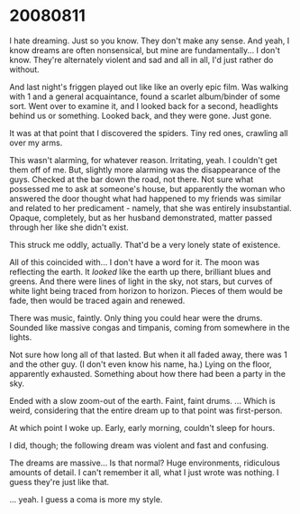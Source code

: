 # 20080811

I hate dreaming. Just so you know. They don't make any sense. And yeah, I know dreams are often nonsensical, but mine are fundamentally... I don't know. They're alternately violent and sad and all in all, I'd just rather do without.

And last night's friggen played out like like an overly epic film. Was walking with 1 and a general acquaintance, found a scarlet album/binder of some sort. Went over to examine it, and I looked back for a second, headlights behind us or something. Looked back, and they were gone. Just gone.

It was at that point that I discovered the spiders. Tiny red ones, crawling all over my arms.

This wasn't alarming, for whatever reason. Irritating, yeah. I couldn't get them off of me. But, slightly more alarming was the disappearance of the guys. Checked at the bar down the road, not there. Not sure what possessed me to ask at someone's house, but apparently the woman who answered the door thought what had happened to my friends was similar and related to her predicament - namely, that she was entirely insubstantial. Opaque, completely, but as her husband demonstrated, matter passed through her like she didn't exist.

This struck me oddly, actually. That'd be a very lonely state of existence.

All of this coincided with... I don't have a word for it. The moon was reflecting the earth. It _looked_ like the earth up there, brilliant blues and greens. And there were lines of light in the sky, not stars, but curves of white light being traced from horizon to horizon. Pieces of them would be fade, then would be traced again and renewed.

There was music, faintly. Only thing you could hear were the drums. Sounded like massive congas and timpanis, coming from somewhere in the lights.

Not sure how long all of that lasted. But when it all faded away, there was 1 and the other guy. (I don't even know his name, ha.) Lying on the floor, apparently exhausted. Something about how there had been a party in the sky.

Ended with a slow zoom-out of the earth. Faint, faint drums. ... Which is weird, considering that the entire dream up to that point was first-person.

At which point I woke up. Early, early morning, couldn't sleep for hours.

I did, though; the following dream was violent and fast and confusing.

The dreams are massive... Is that normal? Huge environments, ridiculous amounts of detail. I can't remember it all, what I just wrote was nothing. I guess they're just like that.

... yeah. I guess a coma is more my style.
